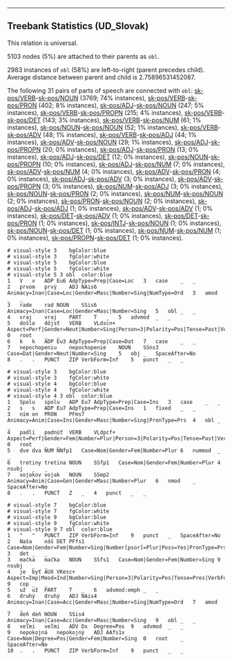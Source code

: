 

--------------------------------------------------------------------------------

## Treebank Statistics (UD_Slovak)

This relation is universal.

5103 nodes (5%) are attached to their parents as `obl`.

2983 instances of `obl` (58%) are left-to-right (parent precedes child).
Average distance between parent and child is 2.75896531452087.

The following 31 pairs of parts of speech are connected with `obl`: [sk-pos/VERB]()-[sk-pos/NOUN]() (3769; 74% instances), [sk-pos/VERB]()-[sk-pos/PRON]() (402; 8% instances), [sk-pos/ADJ]()-[sk-pos/NOUN]() (247; 5% instances), [sk-pos/VERB]()-[sk-pos/PROPN]() (215; 4% instances), [sk-pos/VERB]()-[sk-pos/DET]() (143; 3% instances), [sk-pos/VERB]()-[sk-pos/NUM]() (61; 1% instances), [sk-pos/NOUN]()-[sk-pos/NOUN]() (52; 1% instances), [sk-pos/VERB]()-[sk-pos/ADV]() (48; 1% instances), [sk-pos/VERB]()-[sk-pos/ADJ]() (44; 1% instances), [sk-pos/ADV]()-[sk-pos/NOUN]() (29; 1% instances), [sk-pos/ADJ]()-[sk-pos/PROPN]() (20; 0% instances), [sk-pos/ADJ]()-[sk-pos/PRON]() (13; 0% instances), [sk-pos/ADJ]()-[sk-pos/DET]() (12; 0% instances), [sk-pos/NOUN]()-[sk-pos/PROPN]() (10; 0% instances), [sk-pos/ADJ]()-[sk-pos/NUM]() (7; 0% instances), [sk-pos/ADV]()-[sk-pos/NUM]() (4; 0% instances), [sk-pos/ADV]()-[sk-pos/PRON]() (4; 0% instances), [sk-pos/ADJ]()-[sk-pos/ADV]() (3; 0% instances), [sk-pos/ADV]()-[sk-pos/PROPN]() (3; 0% instances), [sk-pos/NUM]()-[sk-pos/ADJ]() (3; 0% instances), [sk-pos/NOUN]()-[sk-pos/PRON]() (2; 0% instances), [sk-pos/NUM]()-[sk-pos/NOUN]() (2; 0% instances), [sk-pos/PRON]()-[sk-pos/NOUN]() (2; 0% instances), [sk-pos/ADJ]()-[sk-pos/ADJ]() (1; 0% instances), [sk-pos/ADV]()-[sk-pos/ADV]() (1; 0% instances), [sk-pos/DET]()-[sk-pos/ADV]() (1; 0% instances), [sk-pos/DET]()-[sk-pos/PRON]() (1; 0% instances), [sk-pos/INTJ]()-[sk-pos/NOUN]() (1; 0% instances), [sk-pos/NOUN]()-[sk-pos/DET]() (1; 0% instances), [sk-pos/NUM]()-[sk-pos/NUM]() (1; 0% instances), [sk-pos/PROPN]()-[sk-pos/DET]() (1; 0% instances).


~~~ conllu
# visual-style 3	bgColor:blue
# visual-style 3	fgColor:white
# visual-style 5	bgColor:blue
# visual-style 5	fgColor:white
# visual-style 5 3 obl	color:blue
1	V	v	ADP	Eu6	AdpType=Prep|Case=Loc	3	case	_	_
2	prvom	prvý	ADJ	NAis6	Animacy=Inan|Case=Loc|Gender=Masc|Number=Sing|NumType=Ord	3	amod	_	_
3	rade	rad	NOUN	SSis6	Animacy=Inan|Case=Loc|Gender=Masc|Number=Sing	5	obl	_	_
4	vraj	vraj	PART	T	_	5	advmod	_	_
5	došlo	dôjsť	VERB	VLdscn+	Aspect=Perf|Gender=Neut|Number=Sing|Person=3|Polarity=Pos|Tense=Past|VerbForm=Part	0	root	_	_
6	k	k	ADP	Eu3	AdpType=Prep|Case=Dat	7	case	_	_
7	nepochopeniu	nepochopenie	NOUN	SSns3	Case=Dat|Gender=Neut|Number=Sing	5	obj	_	SpaceAfter=No
8	.	.	PUNCT	ZIP	VerbForm=Inf	5	punct	_	_

~~~


~~~ conllu
# visual-style 3	bgColor:blue
# visual-style 3	fgColor:white
# visual-style 4	bgColor:blue
# visual-style 4	fgColor:white
# visual-style 4 3 obl	color:blue
1	Spolu	spolu	ADP	Eu7	AdpType=Prep|Case=Ins	3	case	_	_
2	s	s	ADP	Eu7	AdpType=Prep|Case=Ins	1	fixed	_	_
3	ním	on	PRON	PFms7	Animacy=Anim|Case=Ins|Gender=Masc|Number=Sing|PronType=Prs	4	obl	_	_
4	padli	padnúť	VERB	VLdpcf+	Aspect=Perf|Gender=Fem|Number=Plur|Person=3|Polarity=Pos|Tense=Past|VerbForm=Part	0	root	_	_
5	dve	dva	NUM	NNfp1	Case=Nom|Gender=Fem|Number=Plur	6	nummod	_	_
6	tretiny	tretina	NOUN	SSfp1	Case=Nom|Gender=Fem|Number=Plur	4	nsubj	_	_
7	vojakov	vojak	NOUN	SSmp2	Animacy=Anim|Case=Gen|Gender=Masc|Number=Plur	6	nmod	_	SpaceAfter=No
8	.	.	PUNCT	Z	_	4	punct	_	_

~~~


~~~ conllu
# visual-style 7	bgColor:blue
# visual-style 7	fgColor:white
# visual-style 9	bgColor:blue
# visual-style 9	fgColor:white
# visual-style 9 7 obl	color:blue
1	"	"	PUNCT	ZIP	VerbForm=Inf	9	punct	_	SpaceAfter=No
2	Naša	náš	DET	PFfs1	Case=Nom|Gender=Fem|Number=Sing|Number[psor]=Plur|Poss=Yes|PronType=Prs	3	det	_	_
3	mačka	mačka	NOUN	SSfs1	Case=Nom|Gender=Fem|Number=Sing	9	nsubj	_	_
4	je	byť	AUX	VKesc+	Aspect=Imp|Mood=Ind|Number=Sing|Person=3|Polarity=Pos|Tense=Pres|VerbForm=Fin	9	cop	_	_
5	už	už	PART	T	_	6	advmod:emph	_	_
6	druhý	druhý	ADJ	NAis4	Animacy=Inan|Case=Acc|Gender=Masc|Number=Sing|NumType=Ord	7	amod	_	_
7	deň	deň	NOUN	SSis4	Animacy=Inan|Case=Acc|Gender=Masc|Number=Sing	9	obl	_	_
8	veľmi	veľmi	ADV	Dx	Degree=Pos	9	advmod	_	_
9	nepokojná	nepokojný	ADJ	AAfs1x	Case=Nom|Degree=Pos|Gender=Fem|Number=Sing	0	root	_	SpaceAfter=No
10	.	.	PUNCT	ZIP	VerbForm=Inf	9	punct	_	_

~~~


